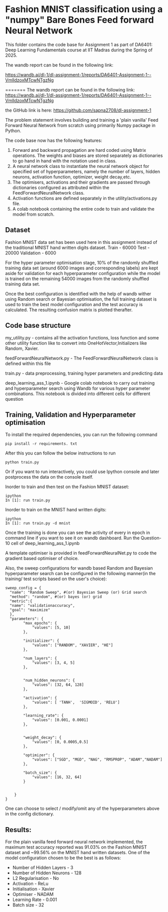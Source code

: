 # **Fashion MNIST classification using a "numpy" Bare Bones Feed forward Neural Network**

This folder contains the code base for Assignment 1 as part of DA6401: Deep Learning Fundamentals course at IIT Madras during the Spring of 2025.

The wandb report can be found in the following link:

https://wandb.ai/dl-1/dl-assignment-1/reports/DA6401-Assignment-1--VmlldzoxMTcwNTgzNg

=======
The wandb report can be found in the following link:
https://wandb.ai/dl-1/dl-assignment-1/reports/DA6401-Assignment-1--VmlldzoxMTcwNTgzNg

the GitHub link is here:
https://github.com/sapna2708/dl-assignment-1


The problem statement involves building and training a 'plain vanilla' Feed Forward Neural Network from scratch using primarily Numpy package in Python.

The code base now has the following features:

1. Forward and backward propagation are hard coded using Matrix operations. The weights and biases are stored separately as dictionaries to go hand in hand with the notation used in class.
2. A neural network class to instantiate the neural network object for specified set of hyperparameters, namely the number of layers, hidden neurons, activation function, optimizer, weight decay,etc.
3. The optimisers, activations and their gradients are passed through dictionaries configured as attributed within the FeedForwardNeuralNetwork class.
4. Activation functions are defined separately in the utility/activations.py file.
5. A colab notebook containing the entire code to train and validate the model from scratch.

## Dataset

Fashion MNIST data set has been used here in this assignment instead of the traditional MNIST hand written digits dataset.
Train - 60000
Test - 20000
Validation - 6000

For the hyper parameter optimisation stage, 10% of the randomly shuffled training data set (around 6000 images and corresponding labels) are kept aside for validation for each hyperparameter configuration while the model is trained on the remaining 54000 images from the randomly shuffled training data set.

Once the best configuration is identified with the help of wandb wither using Random search or Bayesian optimisation, the full training dataset is used to train the best model configuration and the test accuracy is calculated. The resulting confusion matrix is plotted therafter.

## Code base structure

my_utility.py - contains all the activation functions, loss function and some other utility function like to convert into OneHotVector,Initializers like Random, Xavier.

feedForwardNeuralNetwork.py - The FeedForwardNeuralNetwork class is defined within this file

train.py - data preprocessing, training hyper parameters and predicting data

deep_learning_ass_1.ipynb - Google colab notebook to carry out training and hyperparameter search using Wandb for various hyper parameter combinations. This notebook is divided into different cells for different question

## Training, Validation and Hyperparameter optimisation

To install the required dependencies, you can run the following command

```
pip install -r requirements. txt
```

After this you can follow the below instructions to run

```
python train.py
```

Or if you want to run interactively, you could use Ipython console and later postprocess the data on the console itself.

Inorder to train and then test on the Fashion MNIST dataset:

```
ipython
In [1]: run train.py
```

Inorder to train on the MNIST hand written digits:

```
ipython
In [1]: run train.py -d mnist
```

Once the training is done you can see the activity of every in epoch in command line
if you want to see it on wandb dashboard. Run the Question-10 cell of deep_learning_ass_1.ipynb

A template optimiser is provided in feedForwardNeuralNet.py to code the gradient based optimiser of choice.

Also, the sweep configurations for wandb based Random and Bayesian hyperparameter search can be configured in the following manner(in the training/ test scripts based on the user's choice):

```
sweep_config = {
  "name": "Random Sweep", #(or) Bayesian Sweep (or) Grid search
  "method": "random", #(or) bayes (or) grid
  "metric":{
  "name": "validationaccuracy",
  "goal": "maximize"
  },
  "parameters": {
        "max_epochs": {
            "values": [5, 10]
        },

        "initializer": {
            "values": ["RANDOM", "XAVIER", "HE"]
        },

        "num_layers": {
            "values": [3, 4, 5]
        },


        "num_hidden_neurons": {
            "values": [32, 64, 128]
        },

        "activation": {
            "values": [ 'TANH',  'SIGMOID', 'RELU']
        },

        "learning_rate": {
            "values": [0.001, 0.0001]
        },


        "weight_decay": {
            "values": [0, 0.0005,0.5]
        },

        "optimizer": {
            "values": ["SGD", "MGD", "NAG", "RMSPROP", "ADAM","NADAM"]
        },

        "batch_size": {
            "values": [16, 32, 64]
        }


    }
}
```

One can choose to select / modify/omit any of the hyperparameters above in the config dictionary.

## Results:

For the plain vanilla feed forward neural network implemented, the maximum test accuracy reported was 91.03% on the Fashion MNIST dataset and ~99.56% on the MNIST hand written datasets.
One of the model configuration chosen to be the best is as follows:

- Number of Hidden Layers - 3
- Number of Hidden Neurons - 128
- L2 Regularisation - No
- Activation - ReLu
- Initialisation - Xavier
- Optimiser - NADAM
- Learning Rate - 0.001
- Batch size - 32
